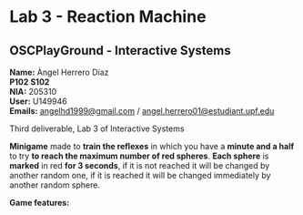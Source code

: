 # Lab 3 - Reaction Machine<br />
##  OSCPlayGround  - Interactive Systems<br />
**Name:** Àngel Herrero Díaz <br />
**P102 S102**<br />
**NIA:** 205310<br />
**User:** U149946<br />
**Emails:** angelhd1999@gmail.com / angel.herrero01@estudiant.upf.edu<br />

Third deliverable, Lab 3 of Interactive Systems<br />

**Minigame** made to **train the reflexes** in which you have a **minute and a half**
to try **to reach the maximum number of red spheres**. **Each sphere** is **marked**
in red **for 3 seconds**, if it is not reached it will be changed by another
random one, if it is reached it will be changed immediately by another
random sphere.<br />

**Game features:**
<Features>
